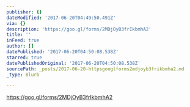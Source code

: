 ```yaml
---
publisher: {}
dateModified: '2017-06-20T04:49:50.491Z'
via: {}
description: 'https://goo.gl/forms/2MDjOyB3frIkbmhA2'
title: ''
inFeed: true
author: []
datePublished: '2017-06-20T04:50:08.538Z'
starred: true
datePublishedOriginal: '2017-06-20T04:50:08.538Z'
sourcePath: _posts/2017-06-20-httpsgooglforms2mdjoyb3frikbmha2.md
_type: Blurb

---
```

https://goo.gl/forms/2MDjOyB3frIkbmhA2